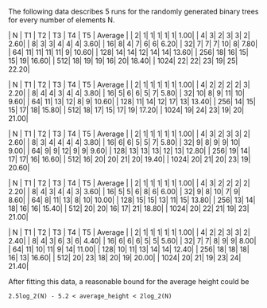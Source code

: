 The following data describes 5 runs for the randomly generated binary trees for every number of elements N.

|   N  |   T1  |   T2  |   T3  |   T4  |   T5  |  Average |
|     2|      1|      1|      1|      1|      1|      1.00|
|     4|      3|      2|      3|      3|      2|      2.60|
|     8|      3|      3|      4|      4|      4|      3.60|
|    16|      8|      4|      7|      6|      6|      6.20|
|    32|      7|      7|      7|     10|      8|      7.80|
|    64|     11|     11|     11|     11|      9|     10.60|
|   128|     14|     14|     12|     14|     14|     13.60|
|   256|     18|     16|     15|     15|     19|     16.60|
|   512|     18|     19|     19|     16|     20|     18.40|
|  1024|     22|     22|     23|     19|     25|     22.20|

|   N  |   T1  |   T2  |   T3  |   T4  |   T5  |  Average |
|     2|      1|      1|      1|      1|      1|      1.00|
|     4|      2|      2|      2|      2|      3|      2.20|
|     8|      4|      4|      3|      4|      4|      3.80|
|    16|      5|      6|      6|      5|      7|      5.80|
|    32|     10|      8|      9|     11|     10|      9.60|
|    64|     11|     13|     12|      8|      9|     10.60|
|   128|     11|     14|     12|     17|     13|     13.40|
|   256|     14|     15|     15|     17|     18|     15.80|
|   512|     18|     17|     15|     17|     19|     17.20|
|  1024|     19|     24|     23|     19|     20|     21.00|

|   N  |   T1  |   T2  |   T3  |   T4  |   T5  |  Average |
|     2|      1|      1|      1|      1|      1|      1.00|
|     4|      3|      2|      3|      3|      2|      2.60|
|     8|      3|      4|      4|      4|      4|      3.80|
|    16|      6|      6|      5|      5|      7|      5.80|
|    32|      9|      8|      9|      9|     10|      9.00|
|    64|      9|      9|     12|      9|      9|      9.60|
|   128|     13|     13|     13|     12|     13|     12.80|
|   256|     19|     14|     17|     17|     16|     16.60|
|   512|     16|     20|     20|     21|     20|     19.40|
|  1024|     20|     21|     20|     23|     19|     20.60|

|   N  |   T1  |   T2  |   T3  |   T4  |   T5  |  Average |
|     2|      1|      1|      1|      1|      1|      1.00|
|     4|      3|      2|      2|      2|      2|      2.20|
|     8|      4|      3|      4|      4|      3|      3.60|
|    16|      5|      5|      6|      8|      6|      6.00|
|    32|      9|      8|     10|      7|      9|      8.60|
|    64|      8|     11|     13|      8|     10|     10.00|
|   128|     15|     15|     13|     11|     15|     13.80|
|   256|     13|     14|     18|     16|     16|     15.40|
|   512|     20|     20|     16|     17|     21|     18.80|
|  1024|     20|     22|     21|     19|     23|     21.00|

|   N  |   T1  |   T2  |   T3  |   T4  |   T5  |  Average |
|     2|      1|      1|      1|      1|      1|      1.00|
|     4|      2|      2|      3|      3|      2|      2.40|
|     8|      4|      3|      6|      3|      6|      4.40|
|    16|      6|      6|      6|      5|      5|      5.60|
|    32|      7|      7|      8|      9|      9|      8.00|
|    64|     11|     10|     11|      9|     14|     11.00|
|   128|     10|     11|     13|     14|     14|     12.40|
|   256|     18|     18|     18|     16|     13|     16.60|
|   512|     20|     23|     18|     20|     19|     20.00|
|  1024|     20|     21|     19|     23|     24|     21.40|

After fitting this data, a reasonable bound for the average height could be

    2.5log_2(N) - 5.2 < average_height < 2log_2(N)

